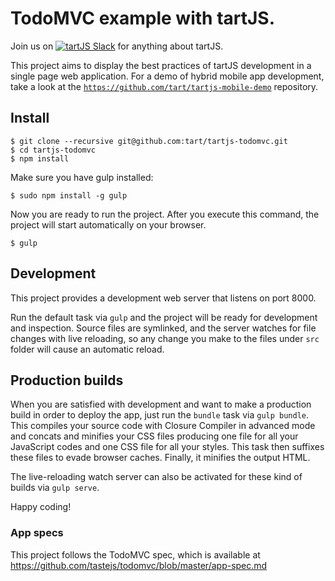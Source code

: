 # TodoMVC example with tartJS.

Join us on [![tartJS Slack](http://slack.tartjs.org/badge.svg)](http://slack.tartjs.org) for anything about tartJS.

This project aims to display the best practices of tartJS development in a single page web application. For a demo of hybrid mobile app development, take a look at the [`https://github.com/tart/tartjs-mobile-demo`](https://github.com/tart/tartjs-mobile-demo)
repository.

## Install

```
$ git clone --recursive git@github.com:tart/tartjs-todomvc.git
$ cd tartjs-todomvc
$ npm install
```

Make sure you have gulp installed:
```
$ sudo npm install -g gulp
```

Now you are ready to run the project. After you execute this command, the project will start automatically on your browser.
```
$ gulp
```

## Development

This project provides a development web server that listens on port 8000.

Run the default task via `gulp` and the project will be ready for development and inspection. Source files are symlinked, and the server watches for file changes with live reloading, so any change you make to the files under `src` folder will cause an automatic reload.

## Production builds

When you are satisfied with development and want to make a production build in order to deploy the app, just run the `bundle` task via `gulp bundle`. This compiles your source code with Closure Compiler in advanced mode and concats and minifies your CSS files producing one file for all your JavaScript codes and one CSS file for all your styles. This task then suffixes these files to evade browser caches. Finally, it minifies the output HTML.

The live-reloading watch server can also be activated for these kind of builds via `gulp serve`.

Happy coding!

### App specs
This project follows the TodoMVC spec, which is available at https://github.com/tastejs/todomvc/blob/master/app-spec.md
